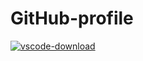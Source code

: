 # GitHub-profile

[![vscode-download](https://img.shields.io/badge/VS%20Code-download-blue?style=for-the-badge&logo=visual-studio-code)](https://code.visualstudio.com/)
